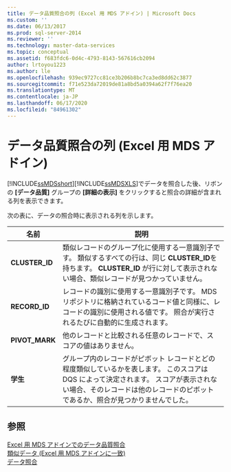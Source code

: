 ```yaml
---
title: データ品質照合の列 (Excel 用 MDS アドイン) | Microsoft Docs
ms.custom: ''
ms.date: 06/13/2017
ms.prod: sql-server-2014
ms.reviewer: ''
ms.technology: master-data-services
ms.topic: conceptual
ms.assetid: f683fdc6-0d4c-4793-8143-567616cb2094
author: lrtoyou1223
ms.author: lle
ms.openlocfilehash: 939ec9727cc81ce3b206b8bc7ca3ed8dd62c3877
ms.sourcegitcommit: f71e523da72019de81a8bd5a0394a62f7f76ea20
ms.translationtype: MT
ms.contentlocale: ja-JP
ms.lasthandoff: 06/17/2020
ms.locfileid: "84961302"
---
```

# <a name="data-quality-matching-columns-mds-add-in-for-excel"></a>データ品質照合の列 (Excel 用 MDS アドイン)
  [!INCLUDE[ssMDSshort](../../includes/ssmdsshort-md.md)][!INCLUDE[ssMDSXLS](../../includes/ssmdsxls-md.md)]でデータを照合した後、リボンの **[データ品質]** グループの **[詳細の表示]** をクリックすると照合の詳細が含まれる列を表示できます。  
  
 次の表に、データの照合時に表示される列を示します。  
  
|名前|説明|  
|----------|-----------------|  
|**CLUSTER_ID**|類似レコードのグループ化に使用する一意識別子です。 類似するすべての行は、同じ **CLUSTER_ID**を持ちます。 **CLUSTER_ID** が行に対して表示されない場合、類似レコードが見つかっていません。|  
|**RECORD_ID**|レコードの識別に使用する一意識別子です。 MDS リポジトリに格納されているコード値と同様に、レコードの識別に使用される値です。 照合が実行されるたびに自動的に生成されます。|  
|**PIVOT_MARK**|他のレコードと比較される任意のレコードで、スコアの値はありません。|  
|**学生**|グループ内のレコードがピボット レコードとどの程度類似しているかを表します。 このスコアは DQS によって決定されます。 スコアが表示されない場合、そのレコードは他のレコードのピボットであるか、照合が見つかりませんでした。|  
  
## <a name="see-also"></a>参照  
 [Excel 用 MDS アドインでのデータ品質照合](data-quality-matching-in-the-mds-add-in-for-excel.md)   
 [類似データ &#40;Excel 用 MDS アドインに一致&#41;](match-similar-data-mds-add-in-for-excel.md)   
 [データ照合](../../data-quality-services/data-matching.md)  
  
  
